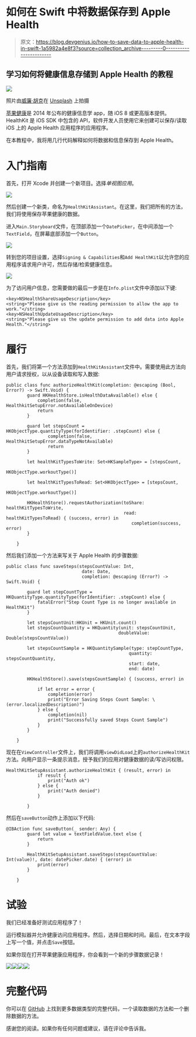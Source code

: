 # 如何在 Swift 中将数据保存到 Apple Health

> 原文：<https://blog.devgenius.io/how-to-save-data-to-apple-health-in-swift-1a5982a4e8f3?source=collection_archive---------0----------------------->

## 学习如何将健康信息存储到 Apple Health 的教程

![](img/c740a8862a79049f135e7e1417fa326c.png)

照片由[威廉·胡克](https://unsplash.com/@williamtm?utm_source=medium&utm_medium=referral)在 [Unsplash](https://unsplash.com?utm_source=medium&utm_medium=referral) 上拍摄

[苹果健康](https://www.apple.com/ios/health/)是 2014 年公布的健康信息学 app，随 iOS 8 或更高版本提供。HealthKit 是 iOS SDK 中包含的 API，软件开发人员使用它来创建可以保存/读取 iOS 上的 Apple Health 应用程序的应用程序。

在本教程中，我将用几行代码解释如何将数据和信息保存到 Apple Health。

# 入门指南

首先，打开 Xcode 并创建一个新项目。选择*单视图应用*。

![](img/a611ddb231ac53bf70fbb02e6079b88a.png)

然后创建一个新类，命名为`HealthKitAssistant`。在这里，我们把所有的方法，我们将使用保存苹果健康的数据。

进入`Main.Storyboard`文件，在顶部添加一个`DatePicker`，在中间添加一个`TextField`，在屏幕底部添加一个`Button`。

![](img/f8b54d315f5f822d6d8498433de4d32b.png)

转到您的项目设置，选择`Signing & Capabilities`和`Add HealthKit`以允许您的应用程序请求用户许可，然后存储/检索健康信息。

![](img/48669c5aa14e3ec5d2f3bf0d9b7474db.png)

为了访问用户信息，您需要做的最后一步是在`Info.plist`文件中添加以下键:

```
<key>NSHealthShareUsageDescription</key>
<string>"Please give us the reading permission to allow the app to work."</string>
<key>NSHealthUpdateUsageDescription</key>
<string>"Please give us the update permission to add data into Apple Health."</string>
```

# 履行

首先，我们将第一个方法添加到`HealthKitAssistant`文件中。需要使用此方法向用户请求授权，以从设备读取和写入数据:

```
public class func authorizeHealthKit(completion: @escaping (Bool, Error?) -> Swift.Void) {
        guard HKHealthStore.isHealthDataAvailable() else {
            completion(false, HealthkitSetupError.notAvailableOnDevice)
            return
        }

        guard let stepsCount = HKObjectType.quantityType(forIdentifier: .stepCount) else {
                completion(false, HealthkitSetupError.dataTypeNotAvailable)
                return
        }

        let healthKitTypesToWrite: Set<HKSampleType> = [stepsCount,
                                                        HKObjectType.workoutType()]

        let healthKitTypesToRead: Set<HKObjectType> = [stepsCount,
                                                       HKObjectType.workoutType()]

        HKHealthStore().requestAuthorization(toShare: healthKitTypesToWrite,
                                             read: healthKitTypesToRead) { (success, error) in
                                                completion(success, error)
        }

    }
```

然后我们添加一个方法来写关于 Apple Health 的步骤数据:

```
public class func saveSteps(stepsCountValue: Int,
                             date: Date,
                             completion: @escaping (Error?) -> Swift.Void) {

        guard let stepCountType = HKQuantityType.quantityType(forIdentifier: .stepCount) else {
            fatalError("Step Count Type is no longer available in HealthKit")
        }

        let stepsCountUnit:HKUnit = HKUnit.count()
        let stepsCountQuantity = HKQuantity(unit: stepsCountUnit,
                                           doubleValue: Double(stepsCountValue))

        let stepsCountSample = HKQuantitySample(type: stepCountType,
                                               quantity: stepsCountQuantity,
                                               start: date,
                                               end: date)

        HKHealthStore().save(stepsCountSample) { (success, error) in

            if let error = error {
                completion(error)
                print("Error Saving Steps Count Sample: \(error.localizedDescription)")
            } else {
                completion(nil)
                print("Successfully saved Steps Count Sample")
            }
        }

    }
```

现在在`ViewController`文件上，我们将调用`viewDidLoad`上的`authorizeHealthKit`方法。向用户显示一条提示消息，授予我们的应用对健康数据的读/写访问权限。

```
HealthKitSetupAssistant.authorizeHealthKit { (result, error) in
            if result {
                print("Auth ok")
            } else {
                print("Auth denied")
            }

        }
```

然后在`saveButton`动作上添加以下代码:

```
@IBAction func saveButton(_ sender: Any) {
        guard let value = textFieldValue.text else {
            return
        }

        HealthKitSetupAssistant.saveSteps(stepsCountValue: Int(value)!, date: datePicker.date) { (error) in
            print(error)
        }

    }
```

# 试验

我们已经准备好测试应用程序了！

运行模拟器并允许健康访问应用程序。然后，选择日期和时间。最后，在文本字段上写一个值，并点击`Save`按钮。

如果你现在打开苹果健康应用程序，你会看到一个新的步骤数据记录！

![](img/632ce0f79cc8a5e5e8954259a887b7cb.png)![](img/f8efe98ecf288e5f8d5ea098c6e92bbb.png)![](img/eba92733ddcce12156a308063f479755.png)[![](img/2a5f4681ef2bdba5652dc9b023b668a0.png)](https://www.buymeacoffee.com/nicolidomenico)

# 完整代码

你可以在 [GitHub](https://github.com/domeniconicoli/SaveAppleHealthDataExample) 上找到更多数据类型的完整代码，一个读取数据的方法和一个删除数据的方法。

感谢您的阅读。如果你有任何问题或建议，请在评论中告诉我。